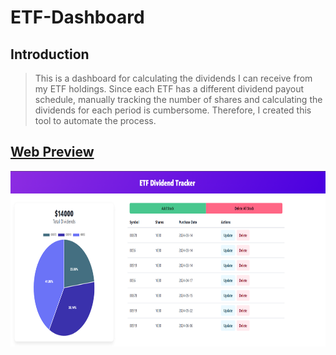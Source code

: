 # ETF-Dashboard

## Introduction
> This is a dashboard for calculating the dividends I can receive from my ETF holdings. Since each ETF has a different dividend payout schedule, manually tracking the number of shares and calculating the dividends for each period is cumbersome. Therefore, I created this tool to automate the process.

## [Web Preview](https://etf-dashboard.onrender.com/)
<p align="center">
<img src="fig/preview.png" width = "800" height = "281" alt="preview" />
</p>
